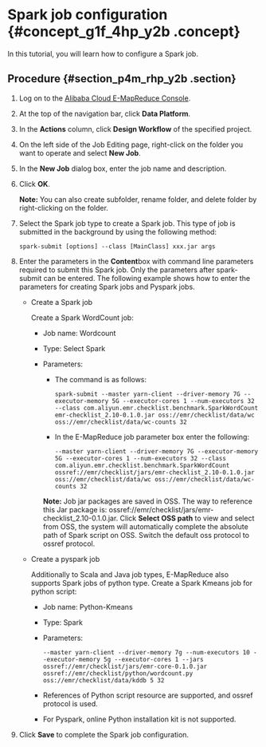 # Spark job configuration {#concept_g1f_4hp_y2b .concept}

In this tutorial, you will learn how to configure a Spark job.

## Procedure {#section_p4m_rhp_y2b .section}

1.  Log on to the [Alibaba Cloud E-MapReduce Console](https://emr.console.aliyun.com/?spm=5176.8250060.103.1.48466f55SEaqMe#/cn-hangzhou).
2.  At the top of the navigation bar, click **Data Platform**.
3.  In the **Actions** column, click **Design Workflow** of the specified project.
4.  On the left side of the Job Editing page, right-click on the folder you want to operate and select **New Job**.
5.  In the **New Job** dialog box, enter the job name and description.
6.  Click **OK**.

    **Note:** You can also create subfolder, rename folder, and delete folder by right-clicking on the folder.

7.  Select the Spark job type to create a Spark job. This type of job is submitted in the background by using the following method:

    ```
    spark-submit [options] --class [MainClass] xxx.jar args
    ```

8.  Enter the parameters in the **Content**box with command line parameters required to submit this Spark job. Only the parameters after spark-submit can be entered. The following example shows how to enter the parameters for creating Spark jobs and Pyspark jobs.
    -   Create a Spark job

        Create a Spark WordCount job:

        -   Job name: Wordcount
        -   Type: Select Spark
        -   Parameters:

            -   The command is as follows:

                ```
                spark-submit --master yarn-client --driver-memory 7G --executor-memory 5G --executor-cores 1 --num-executors 32 --class com.aliyun.emr.checklist.benchmark.SparkWordCount emr-checklist_2.10-0.1.0.jar oss://emr/checklist/data/wc oss://emr/checklist/data/wc-counts 32
                ```

            -   In the E-MapReduce job parameter box enter the following:

                ```
                --master yarn-client --driver-memory 7G --executor-memory 5G --executor-cores 1 --num-executors 32 --class com.aliyun.emr.checklist.benchmark.SparkWordCount ossref://emr/checklist/jars/emr-checklist_2.10-0.1.0.jar oss://emr/checklist/data/wc oss://emr/checklist/data/wc-counts 32
                ```

            **Note:** Job jar packages are saved in OSS. The way to reference this Jar package is: ossref://emr/checklist/jars/emr-checklist\_2.10-0.1.0.jar. Click **Select OSS path** to view and select from OSS, the system will automatically complete the absolute path of Spark script on OSS. Switch the default oss protocol to ossref protocol.

    -   Create a pyspark job

        Additionally to Scala and Java job types, E-MapReduce also supports Spark jobs of python type. Create a Spark Kmeans job for python script:

        -   Job name: Python-Kmeans
        -   Type: Spark
        -   Parameters:

            ```
            --master yarn-client --driver-memory 7g --num-executors 10 --executor-memory 5g --executor-cores 1 --jars ossref://emr/checklist/jars/emr-core-0.1.0.jar ossref://emr/checklist/python/wordcount.py oss://emr/checklist/data/kddb 5 32
            ```

        -   References of Python script resource are supported, and ossref protocol is used.
        -   For Pyspark, online Python installation kit is not supported.
9.  Click **Save** to complete the Spark job configuration.

